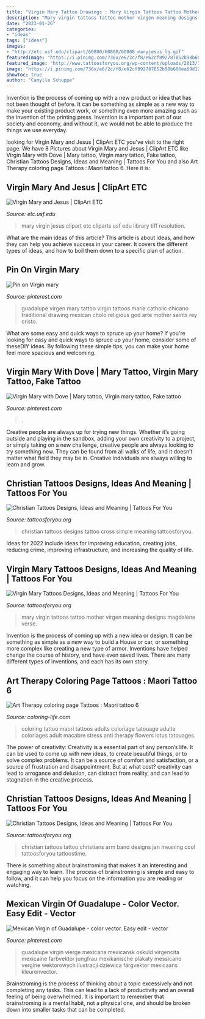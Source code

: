 ```yaml
---
title: "Virgin Mary Tattoo Drawings : Mary Virgin Tattoos Tattoo Mother Virgen Meaning Designs Magdalene Verse"
description: "Mary virgin tattoos tattoo mother virgen meaning designs magdalene verse"
date: "2023-01-26"
categories:
- "ideas"
tags: ["ideas"]
images:
- "http://etc.usf.edu/clipart/60800/60808/60808_maryjesus_lg.gif"
featuredImage: "https://i.pinimg.com/736x/e6/2c/f8/e62cf892787852b98b686ea69d12bc48.jpg"
featured_image: "http://www.tattoosforyou.org/wp-content/uploads/2013/10/Virgin-Mary-Tattoos-Pictures-700x1024.jpg"
image: "https://i.pinimg.com/736x/e6/2c/f8/e62cf892787852b98b686ea69d12bc48.jpg"
ShowToc: true
author: "Camylle Schuppe"
---
```



Invention is the process of coming up with a new product or idea that has not been thought of before. It can be something as simple as a new way to make your existing product work, or something even more amazing such as the invention of the printing press. Invention is a important part of our society and economy, and without it, we would not be able to produce the things we use everyday.

	

		
looking for Virgin Mary and Jesus | ClipArt ETC you've visit to the right page. We have 8 Pictures about Virgin Mary and Jesus | ClipArt ETC like Virgin Mary with Dove | Mary tattoo, Virgin mary tattoo, Fake tattoo, Christian Tattoos Designs, Ideas and Meaning | Tattoos For You and also Art Therapy coloring page Tattoos : Maori tattoo 6. Here it is:
		
    
## Virgin Mary And Jesus | ClipArt ETC

<img loading=lazy src="http://etc.usf.edu/clipart/60800/60808/60808_maryjesus_lg.gif" onerror="this.onerror=null;this.src='https://tse2.mm.bing.net/th?id=OIP.eivJRi4UemoJLMq7ZN-znwHaKW&amp;pid=15.1';" alt="Virgin Mary and Jesus | ClipArt ETC">

_Source: etc.usf.edu_

>mary virgin jesus clipart etc cliparts usf edu library tiff resolution. 

	

What are the main ideas of this article?
This article is about ideas, and how they can help you achieve success in your career. It covers the different types of ideas, and how to boil them down to a specific plan of action.

    
## Pin On Virgin Mary

<img loading=lazy src="https://i.pinimg.com/736x/e6/2c/f8/e62cf892787852b98b686ea69d12bc48.jpg" onerror="this.onerror=null;this.src='https://tse3.mm.bing.net/th?id=OIP.3rn1zJOFjq6uqJL7YjhJ8gAAAA&amp;pid=15.1';" alt="Pin on Virgin mary">

_Source: pinterest.com_

>guadalupe virgen mary tattoo virgin tattoos maria catholic chicano traditional drawing mexican cholo religious god arte mother saints rey cristo. 

	

What are some easy and quick ways to spruce up your home?
If you're looking for easy and quick ways to spruce up your home, consider some of theseDIY ideas. By following these simple tips, you can make your home feel more spacious and welcoming.

    
## Virgin Mary With Dove | Mary Tattoo, Virgin Mary Tattoo, Fake Tattoo

<img loading=lazy src="https://i.pinimg.com/736x/44/d3/c4/44d3c4271914161f40506b568e818e17.jpg" onerror="this.onerror=null;this.src='https://tse1.mm.bing.net/th?id=OIP.DhchPaTzGTVhNdAeuhpkkgHaJ3&amp;pid=15.1';" alt="Virgin Mary with Dove | Mary tattoo, Virgin mary tattoo, Fake tattoo">

_Source: pinterest.com_

>. 

	

Creative people are always up for trying new things. Whether it’s going outside and playing in the sandbox, adding your own creativity to a project, or simply taking on a new challenge, creative people are always looking to try something new. They can be found from all walks of life, and it doesn’t matter what field they may be in. Creative individuals are always willing to learn and grow.

    
## Christian Tattoos Designs, Ideas And Meaning | Tattoos For You

<img loading=lazy src="http://www.tattoosforyou.org/wp-content/uploads/2013/09/Christian-Tattoos-Designs.jpg" onerror="this.onerror=null;this.src='https://tse2.mm.bing.net/th?id=OIP.X8h-asSP2QaLGAGbD2yuRAHaJ4&amp;pid=15.1';" alt="Christian Tattoos Designs, Ideas and Meaning | Tattoos For You">

_Source: tattoosforyou.org_

>christian tattoos designs tattoo cross simple meaning tattoosforyou. 

	

Ideas for 2022 include ideas for improving education, creating jobs, reducing crime, improving infrastructure, and increasing the quality of life.

    
## Virgin Mary Tattoos Designs, Ideas And Meaning | Tattoos For You

<img loading=lazy src="http://www.tattoosforyou.org/wp-content/uploads/2013/10/Virgin-Mary-Tattoos-Pictures-700x1024.jpg" onerror="this.onerror=null;this.src='https://tse1.mm.bing.net/th?id=OIP.nsi3ljhbNY5E21TYWhuTXQHaK1&amp;pid=15.1';" alt="Virgin Mary Tattoos Designs, Ideas and Meaning | Tattoos For You">

_Source: tattoosforyou.org_

>mary virgin tattoos tattoo mother virgen meaning designs magdalene verse. 

	

Invention is the process of coming up with a new idea or design. It can be something as simple as a new way to build a House or car, or something more complex like creating a new type of armor. Inventions have helped change the course of history, and have even saved lives. There are many different types of inventions, and each has its own story.

    
## Art Therapy Coloring Page Tattoos : Maori Tattoo 6

<img loading=lazy src="https://www.coloring-life.com/coloriages/976/g/coloriage-adulte-tatouage-g-6.jpg" onerror="this.onerror=null;this.src='https://tse2.mm.bing.net/th?id=OIP.eJOBLd54lW0PyXfz5Ku7mQHaKW&amp;pid=15.1';" alt="Art Therapy coloring page Tattoos : Maori tattoo 6">

_Source: coloring-life.com_

>coloring tattoo maori tattoos adults coloriage tatouage adulte coloriages adult macabre stress anti therapy flowers lotus tatouages. 

	

The power of creativity:
Creativity is a essential part of any person’s life. It can be used to come up with new ideas, to create beautiful things, or to solve complex problems. It can be a source of comfort and satisfaction, or a source of frustration and disappointment. But at what cost? creativity can lead to arrogance and delusion, can distract from reality, and can lead to stagnation in the creative process.

    
## Christian Tattoos Designs, Ideas And Meaning | Tattoos For You

<img loading=lazy src="https://www.tattoosforyou.org/wp-content/uploads/2013/09/Tattoos-For-Christians.jpg" onerror="this.onerror=null;this.src='https://tse4.mm.bing.net/th?id=OIP.An2DTg501WX2OYVkp_tGqAHaIx&amp;pid=15.1';" alt="Christian Tattoos Designs, Ideas and Meaning | Tattoos For You">

_Source: tattoosforyou.org_

>christian tattoos tattoo christians arm band designs jan meaning cool tattoosforyou tattoostime. 

	

There is something about brainstroming that makes it an interesting and engaging way to learn. The process of brainstroming is simple and easy to follow, and it can help you focus on the information you are reading or watching.

    
## Mexican Virgin Of Guadalupe - Color Vector. Easy Edit - Vector

<img loading=lazy src="https://i.pinimg.com/736x/42/39/2e/42392e32dde9974d2f067dbea58db2a8.jpg" onerror="this.onerror=null;this.src='https://tse2.mm.bing.net/th?id=OIP.SSuHjxxkFM9QcTcV8Fjk7AHaMX&amp;pid=15.1';" alt="Mexican Virgin of Guadalupe - color vector. Easy edit - vector">

_Source: pinterest.com_

>guadalupe virgin vierge mexicana mexicansk oskuld virgencita mexicaine farbvektor jungfrau mexikanische plakaty messicano vergine wektorowych ilustracji dziewica färgvektor mexicaans kleurenvector. 

	

Brainstroming is the process of thinking about a topic excessively and not completing any tasks. This can lead to a lack of productivity and an overall feeling of being overwhelmed. It is important to remember that brainstroming is a mental habit, not a physical one, and should be broken down into smaller tasks that can be completed.

